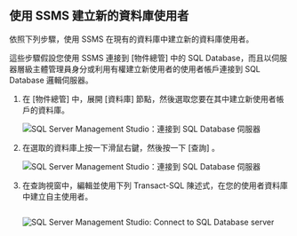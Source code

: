 

## <a name="create-new-database-user-using-ssms"></a>使用 SSMS 建立新的資料庫使用者
依照下列步驟，使用 SSMS 在現有的資料庫中建立新的資料庫使用者。 

這些步驟假設您使用 SSMS 連接到 [物件總管] 中的 SQL Database，而且以伺服器層級主體管理員身分或利用有權建立新使用者的使用者帳戶連接到 SQL Database 邏輯伺服器。 

1. 在 [物件總管] 中，展開 [資料庫] 節點，然後選取您要在其中建立新使用者帳戶的資料庫。
   
     ![SQL Server Management Studio：連接到 SQL Database 伺服器](./media/sql-database-create-new-database-user/sql-database-create-new-database-user-1.png)
2. 在選取的資料庫上按一下滑鼠右鍵，然後按一下 [查詢] 。
   
     ![SQL Server Management Studio：連接到 SQL Database 伺服器](./media/sql-database-create-new-database-user/sql-database-create-new-database-user-2.png)
3. 在查詢視窗中，編輯並使用下列 Transact-SQL 陳述式，在您的使用者資料庫中建立自主使用者。 
   
    ```CREATE USER user1 WITH PASSWORD ='p@ssw0rd1';
    ```
   
     ![SQL Server Management Studio: Connect to SQL Database server](./media/sql-database-create-new-database-user/sql-database-create-new-database-user-3.png)

